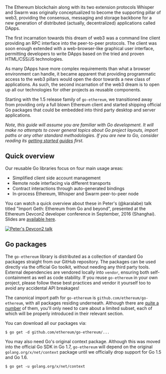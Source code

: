 The Ethereum blockchain along with its two extension protocols Whisper and Swarm was originally conceptualized to become the supporting pillar of web3, providing the consensus, messaging and storage backbone for a new generation of distributed (actually, decentralized) applications called DApps.

The first incarnation towards this dream of web3 was a command line client providing an RPC interface into the peer-to-peer protocols. The client was soon enough extended with a web-browser-like graphical user interface, permitting developers to write DApps based on the tried and proven HTML/CSS/JS technologies.

As many DApps have more complex requirements than what a browser environment can handle, it became apparent that providing programmatic access to the web3 pillars would open the door towards a new class of applications. As such, the second incarnation of the web3 dream is to open up all our technologies for other projects as reusable components.

Starting with the 1.5 release family of `go-ethereum`, we transitioned away from providing only a full blown Ethereum client and started shipping official Go packages that could be embedded into third party desktop and server applications.

*Note, this guide will assume you are familiar with Go development. It will make no attempts to cover general topics about Go project layouts, import paths or any other standard methodologies. If you are new to Go, consider reading its [getting started guides](https://github.com/golang/go/wiki#getting-started-with-go) first.*

## Quick overview

Our reusable Go libraries focus on four main usage areas:

- Simplified client side account management
- Remote node interfacing via different transports
- Contract interactions through auto-generated bindings
- In-process Ethereum, Whisper and Swarm peer-to-peer node

You can watch a quick overview about these in Peter's (@karalabe) talk titled "Import Geth: Ethereum from Go and beyond", presented at the Ethereum Devcon2 developer conference in September, 2016 (Shanghai). Slides are [available here](https://ethereum.karalabe.com/talks/2016-devcon.html).

[![Peter's Devcon2 talk](https://img.youtube.com/vi/R0Ia1U9Gxjg/0.jpg)](https://www.youtube.com/watch?v=R0Ia1U9Gxjg)

## Go packages

The `go-ethereum` library is distributed as a collection of standard Go packages straight from our GitHub repository. The packages can be used directly via the official Go toolkit, without needing any third party tools. External dependencies are vendored locally into `vendor`, ensuring both self-containment as well as code stability. If you reuse `go-ethereum` in your own project, please follow these best practices and vendor it yourself too to avoid any accidental API breakages!

The canonical import path for `go-ethereum` is `github.com/ethereum/go-ethereum`, with all packages residing underneath. Although there are [quite a number](https://godoc.org/github.com/ethereum/go-ethereum#pkg-subdirectories) of them, you'll only need to care about a limited subset, each of which will be properly introduced in their relevant section.

You can download all our packages via:

```
$ go get -d github.com/ethereum/go-ethereum/...
```

You may also need Go's original context package. Although this was moved into the official Go SDK in Go 1.7, `go-ethereum` will depend on the original `golang.org/x/net/context` package until we officially drop support for Go 1.5 and Go 1.6.

```
$ go get -u golang.org/x/net/context
```